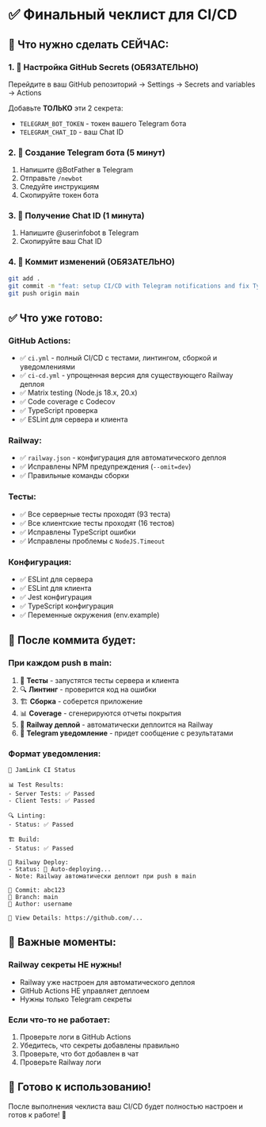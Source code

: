 # ✅ Финальный чеклист для CI/CD

## 🎯 **Что нужно сделать СЕЙЧАС:**

### **1. 🔧 Настройка GitHub Secrets** (ОБЯЗАТЕЛЬНО)
Перейдите в ваш GitHub репозиторий → Settings → Secrets and variables → Actions

Добавьте **ТОЛЬКО** эти 2 секрета:
- `TELEGRAM_BOT_TOKEN` - токен вашего Telegram бота
- `TELEGRAM_CHAT_ID` - ваш Chat ID

### **2. 🤖 Создание Telegram бота** (5 минут)
1. Напишите @BotFather в Telegram
2. Отправьте `/newbot`
3. Следуйте инструкциям
4. Скопируйте токен бота

### **3. 📱 Получение Chat ID** (1 минута)
1. Напишите @userinfobot в Telegram
2. Скопируйте ваш Chat ID

### **4. 🚀 Коммит изменений** (ОБЯЗАТЕЛЬНО)
```bash
git add .
git commit -m "feat: setup CI/CD with Telegram notifications and fix TypeScript errors"
git push origin main
```

## ✅ **Что уже готово:**

### **GitHub Actions:**
- ✅ `ci.yml` - полный CI/CD с тестами, линтингом, сборкой и уведомлениями
- ✅ `ci-cd.yml` - упрощенная версия для существующего Railway деплоя
- ✅ Matrix testing (Node.js 18.x, 20.x)
- ✅ Code coverage с Codecov
- ✅ TypeScript проверка
- ✅ ESLint для сервера и клиента

### **Railway:**
- ✅ `railway.json` - конфигурация для автоматического деплоя
- ✅ Исправлены NPM предупреждения (`--omit=dev`)
- ✅ Правильные команды сборки

### **Тесты:**
- ✅ Все серверные тесты проходят (93 теста)
- ✅ Все клиентские тесты проходят (16 тестов)
- ✅ Исправлены TypeScript ошибки
- ✅ Исправлены проблемы с `NodeJS.Timeout`

### **Конфигурация:**
- ✅ ESLint для сервера
- ✅ ESLint для клиента
- ✅ Jest конфигурация
- ✅ TypeScript конфигурация
- ✅ Переменные окружения (env.example)

## 🎉 **После коммита будет:**

### **При каждом push в main:**
1. 🧪 **Тесты** - запустятся тесты сервера и клиента
2. 🔍 **Линтинг** - проверится код на ошибки
3. 🏗️ **Сборка** - соберется приложение
4. 📊 **Coverage** - сгенерируются отчеты покрытия
5. 🚂 **Railway деплой** - автоматически деплоится на Railway
6. 📱 **Telegram уведомление** - придет сообщение с результатами

### **Формат уведомления:**
```
🚀 JamLink CI Status

📊 Test Results:
- Server Tests: ✅ Passed
- Client Tests: ✅ Passed

🔍 Linting:
- Status: ✅ Passed

🏗️ Build:
- Status: ✅ Passed

🚂 Railway Deploy:
- Status: 🚀 Auto-deploying...
- Note: Railway автоматически деплоит при push в main

📝 Commit: abc123
🌿 Branch: main
👤 Author: username

🔗 View Details: https://github.com/...
```

## 🚨 **Важные моменты:**

### **Railway секреты НЕ нужны!**
- Railway уже настроен для автоматического деплоя
- GitHub Actions НЕ управляет деплоем
- Нужны только Telegram секреты

### **Если что-то не работает:**
1. Проверьте логи в GitHub Actions
2. Убедитесь, что секреты добавлены правильно
3. Проверьте, что бот добавлен в чат
4. Проверьте Railway логи

## 🎯 **Готово к использованию!**

После выполнения чеклиста ваш CI/CD будет полностью настроен и готов к работе! 🚀
